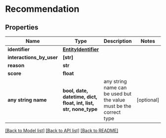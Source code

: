 # Recommendation


## Properties
Name | Type | Description | Notes
------------ | ------------- | ------------- | -------------
**identifier** | [**EntityIdentifier**](EntityIdentifier.md) |  | 
**interactions_by_user** | **[str]** |  | 
**reason** | **str** |  | 
**score** | **float** |  | 
**any string name** | **bool, date, datetime, dict, float, int, list, str, none_type** | any string name can be used but the value must be the correct type | [optional]

[[Back to Model list]](../README.md#documentation-for-models) [[Back to API list]](../README.md#documentation-for-api-endpoints) [[Back to README]](../README.md)


